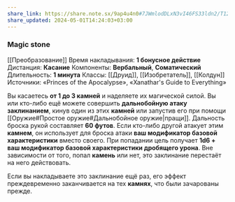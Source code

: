 ```yaml
---
share_link: https://share.note.sx/9ap4u4n0#7JWmlodDLxN3vI46FS33ldn2/T12fPxBkf0wWaNzCOA
share_updated: 2024-05-01T14:24:03+03:00
---
```

### Magic stone
[[Преобразование]]
Время накладывания: **1 бонусное действие**
Дистанция: **Касание**
Компоненты: **Вербальный**, **Соматический**
Длительность: **1 минута**
Классы: [[Друид]], [[Изобретатель]], [[Колдун]]
Источники: «Princes of the Apocalypse», «Xanathar's Guide to Everything»

Вы касаетесь **от 1 до 3 камней** и наделяете их магической силой. Вы или кто-либо ещё можете совершить **дальнобойную атаку заклинанием**, кинув один из этих **камней** или запустив его при помощи [[Оружие#Простое оружие#Дальнобойное оружие|пращи]]. Дальность броска рукой составляет **60 футов**. Если кто-либо другой атакует этим **камнем**, он использует для броска атаки **ваш модификатор базовой характеристики** вместо своего. При попадании цель получает **1d6 + ваш модификатор базовой характеристики дробящего урона**. Вне зависимости от того, попал **камень** или нет, это заклинание перестаёт на него действовать.  
  
Если вы накладываете это заклинание ещё раз, его эффект преждевременно заканчивается на тех **камнях**, что были зачарованы прежде.
